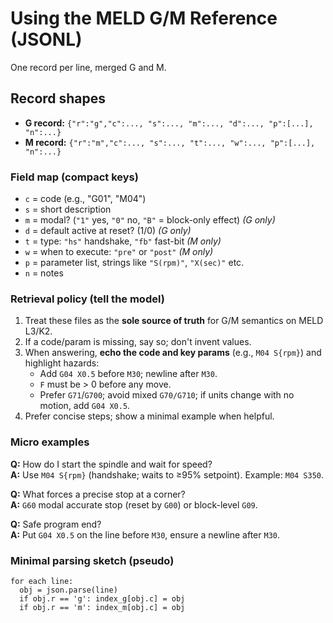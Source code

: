 # Using the MELD G/M Reference (JSONL)

One record per line, merged G and M.

## Record shapes
- **G record:** `{"r":"g","c":..., "s":..., "m":..., "d":..., "p":[...], "n":...}`
- **M record:** `{"r":"m","c":..., "s":..., "t":..., "w":..., "p":[...], "n":...}`

### Field map (compact keys)
- `c` = code (e.g., "G01", "M04")
- `s` = short description
- `m` = modal?  (`"1"` yes, `"0"` no, `"B"` = block-only effect)  *(G only)*
- `d` = default active at reset? (1/0) *(G only)*
- `t` = type: `"hs"` handshake, `"fb"` fast-bit *(M only)*
- `w` = when to execute: `"pre"` or `"post"` *(M only)*
- `p` = parameter list, strings like `"S(rpm)"`, `"X(sec)"` etc.
- `n` = notes


### Retrieval policy (tell the model)
1) Treat these files as the **sole source of truth** for G/M semantics on MELD L3/K2.
2) If a code/param is missing, say so; don't invent values.
3) When answering, **echo the code and key params** (e.g., `M04 S{rpm}`) and highlight hazards:
   - Add `G04 X0.5` before `M30`; newline after `M30`.
   - `F` must be > 0 before any move.
   - Prefer `G71`/`G700`; avoid mixed `G70/G710`; if units change with no motion, add `G04 X0.5`.
4) Prefer concise steps; show a minimal example when helpful.


### Micro examples
**Q:** How do I start the spindle and wait for speed?  
**A:** Use `M04 S{rpm}` (handshake; waits to ≥95% setpoint). Example: `M04 S350`.

**Q:** What forces a precise stop at a corner?  
**A:** `G60` modal accurate stop (reset by `G00`) or block-level `G09`.

**Q:** Safe program end?  
**A:** Put `G04 X0.5` on the line before `M30`, ensure a newline after `M30`.


### Minimal parsing sketch (pseudo)
```
for each line:
  obj = json.parse(line)
  if obj.r == 'g': index_g[obj.c] = obj
  if obj.r == 'm': index_m[obj.c] = obj
```
